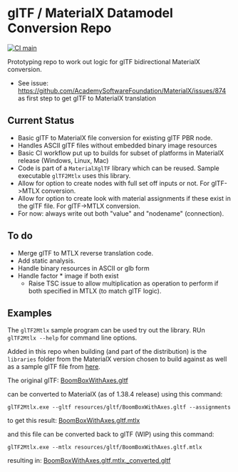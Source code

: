 # glTF / MaterialX Datamodel Conversion Repo

[![CI main](https://github.com/kwokcb/glTF_MaterialX/workflows/main/badge.svg)](https://github.com/kwokcb/glTF_MaterialX/actions)

Prototyping repo to work out logic for glTF bidirectional MaterialX conversion.

- See issue: https://github.com/AcademySoftwareFoundation/MaterialX/issues/874 as first step to get
glTF to MaterialX translation

## Current Status

- Basic glTF to MaterialX file conversion for existing glTF PBR node.
- Handles ASCII glTF files without embedded binary image resources
- Basic CI workflow put up to builds for subset of platforms in MaterialX release (Windows, Linux, Mac)
- Code is part of a `MaterialXglTF` library which can be reused. Sample executable `glTF2Mtlx` uses this library. 
- Allow for option to create nodes with full set off inputs or not. For glTF->MTLX conversion.
- Allow for option to create look with material assignments if these exist in the glTF file. For glTF->MTLX conversion.
- For now: always write out both "value" and "nodename" (connection). 

## To do

- Merge glTF to MTLX reverse translation code.
- Add static analysis.
- Handle binary resources in ASCII or glb form
- Handle factor * image if both exist
  -  Raise TSC issue to allow multiplication as operation to perform if both specified in MTLX (to match glTF logic).

## Examples

The `glTF2Mtlx` sample program can be used try out the library. RUn `glTF2Mtlx --help` for command line options.

Added in this repo when building (and part of the distribution)
is the `libraries` folder from the MaterialX version chosen to build against as well as a sample glTF file from [here](https://github.com/KhronosGroup/glTF-Sample-Models/tree/master/2.0/BoomBoxWithAxes). 

The original glTF:
[BoomBoxWithAxes.gltf](https://github.com/kwokcb/glTF_MaterialX/blob/main/resources/gltf/BoomBoxWithAxes.gltf)

can be converted to MaterialX (as of 1.38.4 release) using this command:
```
glTF2Mtlx.exe --gltf resources/gltf/BoomBoxWithAxes.gltf --assignments
```
to get this result:
[BoomBoxWithAxes.gltf.mtlx](https://github.com/kwokcb/glTF_MaterialX/blob/main/resources/mtlx/BoomBoxWithAxes.gltf.mtlx)

and this file can be converted back to glTF (WIP) using this command:
```
glTF2Mtlx.exe --mtlx resources/gltf/BoomBoxWithAxes.gltf.mtlx
```
resulting in:
[BoomBoxWithAxes.gltf.mtlx._converted.gltf](https://github.com/kwokcb/glTF_MaterialX/blob/main/resources/mtlx/BoomBoxWithAxes.gltf.mtlx._converted.gltf)
